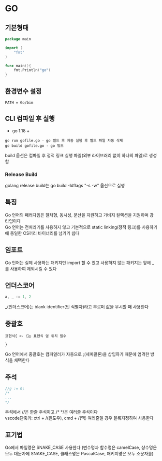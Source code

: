 # GO

## 기본형태
```go
package main

import (
    "fmt"
)

func main(){
    fmt.Println("go")
}
```

## 환경변수 설정
```
PATH = Go/bin
```

## CLI 컴파일 후 실행
- go 1.18 +
```
go run gofile.go - go 빌드 후 자동 실행 후 빌드 파일 자동 삭제
go build gofile.go - go 빌드
```
build 옵션은 컴파일 후 정적 링크 실행 파일(외부 라이브러리 없이 하나의 파일)로 생성함
### Release Build
golang release build는 go build -ldflags "-s -w" 옵션으로 실행

## 특징
Go 언어의 패러다임은 절차형, 동시성, 분산을 지원하고 가비지 컬렉션을 지원하며 강타입이다   
Go 언어는 전처리기를 사용하지 않고 기본적으로 static linking(정적 링크)를 사용하기에 동일한 OS끼리 바이너리를 넘기기 쉽다   

## 임포트
Go 언어는 실제 사용하는 패키지만 import 할 수 있고 사용하지 않는 패키지는 앞에 _를 사용하여 제외시킬 수 있다   

## 언더스코어
```go
a, _ := 1, 2
```
_(언더스코어)는 blank identifier(빈 식별자)라고 부르며 값을 무시할 때 사용한다   

## 중괄호
```
표현식{ <- {는 표현식 옆 위치 필수

}
```
Go 언어에서 중괄호는 컴파일러가 자동으로 ;(세미콜론)을 삽입하기 때문에 엄격한 방식을 채택한다   

## 주석
```go
//g := 0;
/*
...
*/
```
주석에서 //은 한줄 주석이고 /* */은 여러줄 주석이다   
vscode단축키: ctrl + /(윈도우), cmd + /(맥)   여러줄일 경우 블록지정하여 사용한다

## 표기법
Go에서 파일명은 SNAKE_CASE 사용한다 (변수명과 함수명은 camelCase, 상수명은 모두 대문자에 SNAKE_CASE, 클래스명은 PascalCase, 패키지명은 모두 소문자를)

